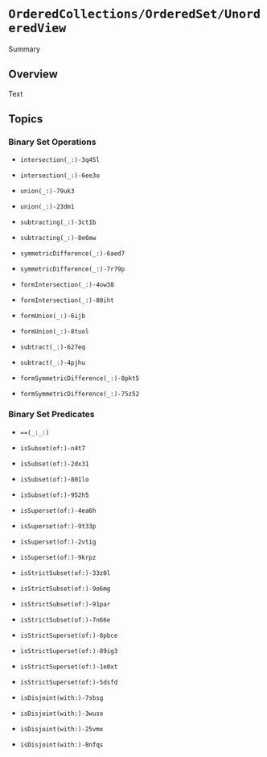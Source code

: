 # ``OrderedCollections/OrderedSet/UnorderedView``

<!--@START_MENU_TOKEN@-->Summary<!--@END_MENU_TOKEN@-->

## Overview

<!--@START_MENU_TOKEN@-->Text<!--@END_MENU_TOKEN@-->

## Topics

### Binary Set Operations

- ``intersection(_:)-3q45l``
- ``intersection(_:)-6ee3o``

- ``union(_:)-79uk3``
- ``union(_:)-23dm1``

- ``subtracting(_:)-3ct1b``
- ``subtracting(_:)-8e6mw``

- ``symmetricDifference(_:)-6aed7``
- ``symmetricDifference(_:)-7r79p``

- ``formIntersection(_:)-4ow38``
- ``formIntersection(_:)-80iht``

- ``formUnion(_:)-6ijb``
- ``formUnion(_:)-8tuol``

- ``subtract(_:)-627eq``
- ``subtract(_:)-4pjhu``

- ``formSymmetricDifference(_:)-8pkt5``
- ``formSymmetricDifference(_:)-75z52``

### Binary Set Predicates

- ``==(_:_:)`` 

- ``isSubset(of:)-n4t7`` 
- ``isSubset(of:)-2dx31`` 
- ``isSubset(of:)-801lo`` 
- ``isSubset(of:)-952h5`` 

- ``isSuperset(of:)-4ea6h`` 
- ``isSuperset(of:)-9t33p`` 
- ``isSuperset(of:)-2vtig`` 
- ``isSuperset(of:)-9krpz`` 

- ``isStrictSubset(of:)-33z0l``
- ``isStrictSubset(of:)-9o6mg``
- ``isStrictSubset(of:)-91par``
- ``isStrictSubset(of:)-7n66e`` 

- ``isStrictSuperset(of:)-8pbce`` 
- ``isStrictSuperset(of:)-89ig3``
- ``isStrictSuperset(of:)-1e0xt`` 
- ``isStrictSuperset(of:)-5dsfd`` 

- ``isDisjoint(with:)-7sbsg``
- ``isDisjoint(with:)-3wuso``
- ``isDisjoint(with:)-25vmx``
- ``isDisjoint(with:)-8nfqs`` 

